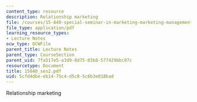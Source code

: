 ```yaml
---
content_type: resource
description: Relationship marketing
file: /courses/15-840-special-seminar-in-marketing-marketing-management-spring-2004/5cfd4dbeeb1475c4d5c85c6b3e018bad_15840_ses2.pdf
file_type: application/pdf
learning_resource_types:
- Lecture Notes
ocw_type: OCWFile
parent_title: Lecture Notes
parent_type: CourseSection
parent_uid: 7fa517e5-a3d9-8d75-03b8-577429bbc07c
resourcetype: Document
title: 15840_ses2.pdf
uid: 5cfd4dbe-eb14-75c4-d5c8-5c6b3e018bad
---
```

Relationship marketing

